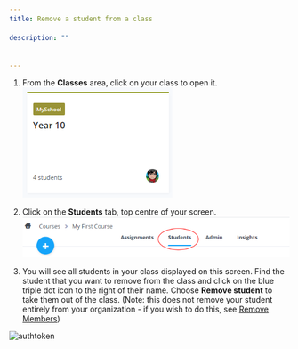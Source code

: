 ```yaml
---
title: Remove a student from a class

description: ""


---
```


1. From the **Classes** area, click on your class to open it.
![authtoken](/img/manage_classes/year_10_class.png)

1. Click on the **Students** tab, top centre of your screen.
![authtoken](/img/manage_classes/students_tab.png)

1. You will see all students in your class displayed on this screen. Find the student that you want to remove from the class and click on the blue triple dot icon to the right of their name. Choose **Remove student** to take them out of the class. (Note: this does not remove your student entirely from your organization - if you wish to do this, see [Remove Members](/dashboard/create/removemembers))

![authtoken](/img/manage_classes/remove_student/remove_student.png)